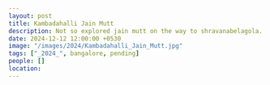 ```yaml
---
layout: post
title: Kambadahalli Jain Mutt
description: Not so explored jain mutt on the way to shravanabelagola. 
date: 2024-12-12 12:00:00 +0530
image: "/images/2024/Kambadahalli_Jain_Mutt.jpg"
tags: ["_2024_", bangalore, pending]
people: []
location: 
---
```

